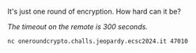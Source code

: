 It's just one round of encryption. How hard can it be?

_The timeout on the remote is 300 seconds._

`nc oneroundcrypto.challs.jeopardy.ecsc2024.it 47010`
